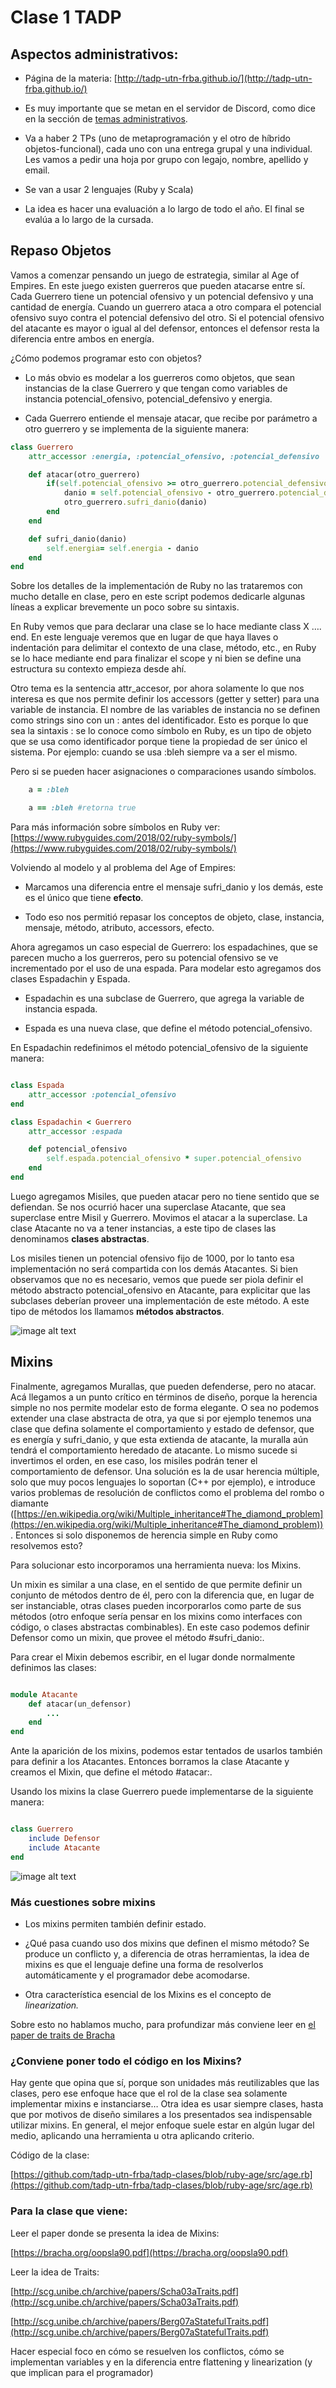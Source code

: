 # Clase 1 TADP

## Aspectos administrativos:

- Página de la materia: [http://tadp-utn-frba.github.io/](http://tadp-utn-frba.github.io/)

- Es muy importante que se metan en el servidor de Discord, como dice en la sección de [temas administrativos](https://tadp-utn-frba.github.io/administrativos/).

- Va a haber 2 TPs (uno de metaprogramación y el otro de híbrido objetos-funcional), cada uno con una entrega grupal y una individual. Les vamos a pedir una hoja por grupo con legajo, nombre, apellido y email.

- Se van a usar 2 lenguajes (Ruby y Scala)

- La idea es hacer una evaluación a lo largo de todo el año. El final se evalúa a lo largo de la cursada.

## Repaso Objetos

Vamos a comenzar pensando un juego de estrategia, similar al Age of Empires. En este juego existen guerreros que pueden atacarse entre sí. Cada Guerrero tiene un potencial ofensivo y un potencial defensivo y una cantidad de energía. Cuando un guerrero ataca a otro compara el potencial ofensivo suyo contra el potencial defensivo del otro. Si el potencial ofensivo del atacante es mayor o igual al del defensor, entonces el defensor resta la diferencia entre ambos en energía.

¿Cómo podemos programar esto con objetos?

* Lo más obvio es modelar a los guerreros como objetos, que sean instancias de la clase Guerrero y que tengan como variables de instancia potencial_ofensivo, potencial_defensivo y energia.

* Cada Guerrero entiende el mensaje atacar, que recibe por parámetro a otro guerrero y se implementa de la siguiente manera:

~~~ruby
class Guerrero
    attr_accessor :energia, :potencial_ofensivo, :potencial_defensivo

    def atacar(otro_guerrero)
        if(self.potencial_ofensivo >= otro_guerrero.potencial_defensivo)
            danio = self.potencial_ofensivo - otro_guerrero.potencial_defensivo
            otro_guerrero.sufri_danio(danio)
        end
    end

    def sufri_danio(danio)
        self.energia= self.energia - danio
    end
end
~~~

Sobre los detalles de la implementación de Ruby no las trataremos con mucho detalle en clase, pero en este script podemos dedicarle algunas líneas a explicar brevemente un poco sobre su sintaxis.

En Ruby vemos que para declarar una clase se lo hace mediante class X …. end. En este lenguaje veremos que en lugar de que haya llaves o indentación para delimitar el contexto de una clase, método, etc., en Ruby se lo hace mediante end para finalizar el scope y ni bien se define una estructura su contexto empieza desde ahí.

Otro tema es la sentencia attr_accesor, por ahora solamente lo que nos interesa es que nos permite definir los accessors (getter y setter) para una variable de instancia. El nombre de las variables de instancia no se definen como strings sino con un : antes del identificador. Esto es porque lo que sea la sintaxis :<lo que sea> se lo conoce como símbolo en Ruby, es un tipo de objeto que se usa como identificador porque tiene la propiedad de ser único el sistema. Por ejemplo: cuando se usa :bleh siempre va a ser el mismo.

Pero si se pueden hacer asignaciones o comparaciones usando símbolos.

~~~ruby
	a = :bleh

	a == :bleh #retorna true
~~~

Para más información sobre símbolos en Ruby ver: [https://www.rubyguides.com/2018/02/ruby-symbols/](https://www.rubyguides.com/2018/02/ruby-symbols/)

Volviendo al modelo y al problema del Age of Empires:

* Marcamos una diferencia entre el mensaje sufri_danio y los demás, este es el único que tiene **efecto**. 

* Todo eso nos permitió repasar los conceptos de objeto, clase, instancia, mensaje, método, atributo, accessors, efecto.

Ahora agregamos un caso especial de Guerrero: los espadachines, que se parecen mucho a los guerreros, pero su potencial ofensivo se ve incrementado por el uso de una espada. Para modelar esto agregamos dos clases Espadachin y Espada.

* Espadachin es una subclase de Guerrero, que agrega la variable de instancia espada.

* Espada es una nueva clase, que define el método potencial_ofensivo.

En Espadachin redefinimos el método potencial_ofensivo de la siguiente manera:

~~~ruby

class Espada
    attr_accessor :potencial_ofensivo
end

class Espadachin < Guerrero
    attr_accessor :espada

    def potencial_ofensivo
        self.espada.potencial_ofensivo * super.potencial_ofensivo
    end
end
~~~

Luego agregamos Misiles, que pueden atacar pero no tiene sentido que se defiendan. Se nos ocurrió hacer una superclase Atacante, que sea superclase entre Misil y Guerrero. Movimos el atacar a la superclase. La clase Atacante no va a tener instancias, a este tipo de clases las denominamos **clases abstractas**.

Los misiles tienen un potencial ofensivo fijo de 1000, por lo tanto esa implementación no será compartida con los demás Atacantes. Si bien observamos que no es necesario, vemos que puede ser piola definir el método abstracto potencial_ofensivo en Atacante, para explicitar que las subclases deberían proveer una implementación de este método. A este tipo de métodos los llamamos **métodos abstractos**. 

![image alt text](https://raw.githubusercontent.com/tadp-utn-frba/tadp-clases/ruby-age/image_0.png)

## Mixins

Finalmente, agregamos Murallas, que pueden defenderse, pero no atacar. Acá llegamos a un punto crítico en términos de diseño, porque la herencia simple no nos permite modelar esto de forma elegante. O sea no podemos extender una clase abstracta de otra, ya que si por ejemplo tenemos una clase que defina solamente el comportamiento y estado de defensor, que es energía y sufri_danio, y que esta extienda de atacante, la muralla aún tendrá el comportamiento heredado de atacante. Lo mismo sucede si invertimos el orden, en ese caso, los misiles podrán tener el comportamiento de defensor. Una solución es la de usar herencia múltiple, solo que muy pocos lenguajes lo soportan (C++ por ejemplo), e introduce varios problemas de resolución de conflictos como el problema del rombo o diamante ([https://en.wikipedia.org/wiki/Multiple_inheritance#The_diamond_problem](https://en.wikipedia.org/wiki/Multiple_inheritance#The_diamond_problem)). Entonces si solo disponemos de herencia simple en Ruby como resolvemos esto?  

Para solucionar esto incorporamos una herramienta nueva: los Mixins.

Un mixin es similar a una clase, en el sentido de que permite definir un conjunto de métodos dentro de él, pero con la diferencia que, en lugar de ser instanciable, otras clases pueden incorporarlos como parte de sus métodos (otro enfoque sería pensar en los mixins como interfaces con código, o clases abstractas combinables). En este caso podemos definir Defensor como un mixin, que provee el método #sufri_danio:.

Para crear el Mixin debemos escribir, en el lugar donde normalmente definimos las clases:

~~~ruby

module Atacante
    def atacar(un_defensor)
        ...
    end
end

~~~

Ante la aparición de los mixins, podemos estar tentados de usarlos también para definir a los Atacantes. Entonces borramos la clase Atacante y creamos el Mixin, que define el método #atacar:. 

Usando los mixins la clase Guerrero puede implementarse de la siguiente manera:

~~~ruby

class Guerrero
    include Defensor
    include Atacante
end

~~~


![image alt text](https://raw.githubusercontent.com/tadp-utn-frba/tadp-clases/ruby-age/image_1.png)

### Más cuestiones sobre mixins

* Los mixins permiten también definir estado.

* ¿Qué pasa cuando uso dos mixins que definen el mismo método? Se produce un conflicto y, a diferencia de otras herramientas, la idea de mixins es que el lenguaje define una forma de resolverlos automáticamente y el programador debe acomodarse.

* Otra característica esencial de los Mixins es el concepto de *linearization.*

Sobre esto no hablamos mucho, para profundizar más conviene leer en [el paper de traits de Bracha](https://bracha.org/oopsla90.pdf)

### ¿Conviene poner todo el código en los Mixins?

Hay gente que opina que sí, porque son unidades más reutilizables que las clases, pero ese enfoque hace que el rol de la clase sea solamente implementar mixins e instanciarse… Otra idea es usar siempre clases, hasta que por motivos de diseño similares a los presentados sea indispensable utilizar mixins. En general, el mejor enfoque suele estar en algún lugar del medio, aplicando una herramienta u otra aplicando criterio.

Código de la clase:

[https://github.com/tadp-utn-frba/tadp-clases/blob/ruby-age/src/age.rb](https://github.com/tadp-utn-frba/tadp-clases/blob/ruby-age/src/age.rb)

### Para la clase que viene:

Leer el paper donde se presenta la idea de Mixins:

[https://bracha.org/oopsla90.pdf](https://bracha.org/oopsla90.pdf)

Leer la idea de Traits:

[http://scg.unibe.ch/archive/papers/Scha03aTraits.pdf](http://scg.unibe.ch/archive/papers/Scha03aTraits.pdf)

[http://scg.unibe.ch/archive/papers/Berg07aStatefulTraits.pdf](http://scg.unibe.ch/archive/papers/Berg07aStatefulTraits.pdf)

Hacer especial foco en cómo se resuelven los conflictos, cómo se implementan variables y en la diferencia entre flattening y linearization (y que implican para el programador)

